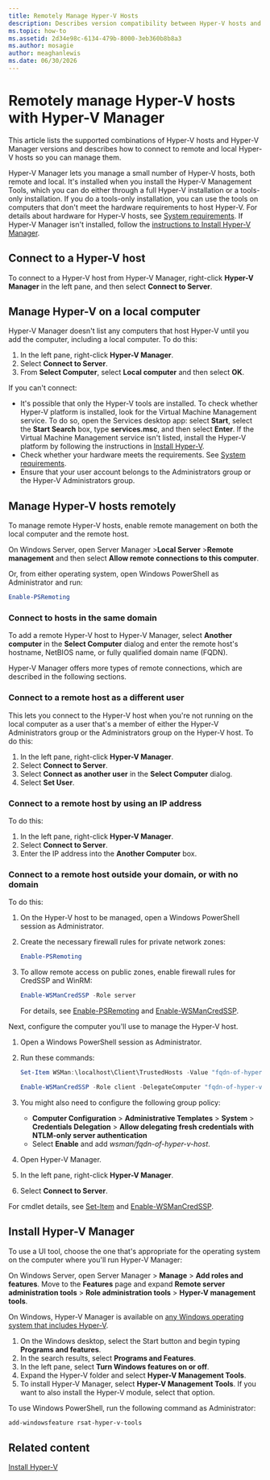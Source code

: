 ```yaml
---
title: Remotely Manage Hyper-V Hosts
description: Describes version compatibility between Hyper-V hosts and Hyper-V Manager and how to connect to remote hosts in different environments.
ms.topic: how-to
ms.assetid: 2d34e98c-6134-479b-8000-3eb360b8b8a3
ms.author: mosagie
author: meaghanlewis
ms.date: 06/30/2026
---
```


# Remotely manage Hyper-V hosts with Hyper-V Manager

This article lists the supported combinations of Hyper-V hosts and Hyper-V Manager versions and describes how to connect to remote and local Hyper-V hosts so you can manage them.

Hyper-V Manager lets you manage a small number of Hyper-V hosts, both remote and local. It's installed when you install the Hyper-V Management Tools, which you can do either through a full Hyper-V installation or a tools-only installation. If you do a tools-only installation, you can use the tools on computers that don't meet the hardware requirements to host Hyper-V. For details about hardware for Hyper-V hosts, see [System requirements](../System-requirements-for-Hyper-V-on-Windows.md). If Hyper-V Manager isn't installed, follow the [instructions to Install Hyper-V Manager](#install-hyper-v-manager).

## Connect to a Hyper-V host

To connect to a Hyper-V host from Hyper-V Manager, right-click **Hyper-V Manager** in the left pane, and then select **Connect to Server**.

## Manage Hyper-V on a local computer

Hyper-V Manager doesn't list any computers that host Hyper-V until you add the computer, including a local computer. To do this:

1. In the left pane, right-click **Hyper-V Manager**.
2. Select **Connect to Server**.
3. From **Select Computer**, select **Local computer** and then select **OK**.

If you can't connect:

* It's possible that only the Hyper-V tools are installed. To check whether Hyper-V platform is installed, look for the Virtual Machine Management service. To do so, open the Services desktop app: select **Start**, select the **Start Search** box, type **services.msc**, and then select **Enter**. If the Virtual Machine Management service isn't listed, install the Hyper-V platform by following the instructions in [Install Hyper-V](../get-started/Install-the-Hyper-V-role-on-Windows-Server.md).
* Check whether your hardware meets the requirements. See [System requirements](../System-requirements-for-Hyper-V-on-Windows.md).
* Ensure that your user account belongs to the Administrators group or the Hyper-V Administrators group.

## Manage Hyper-V hosts remotely

To manage remote Hyper-V hosts, enable remote management on both the local computer and the remote host.

On Windows Server, open Server Manager \>**Local Server** \>**Remote management** and then select **Allow remote connections to this computer**.

Or, from either operating system, open Windows PowerShell as Administrator and run:

```PowerShell
Enable-PSRemoting
```

### Connect to hosts in the same domain

To add a remote Hyper-V host to Hyper-V Manager, select **Another computer** in the **Select Computer** dialog and enter the remote host's hostname, NetBIOS name, or fully qualified domain name \(FQDN\).

Hyper-V Manager offers more types of remote connections, which are described in the following sections.

### Connect to a remote host as a different user

This lets you connect to the Hyper-V host when you're not running on the local computer as a user that's a member of either the Hyper-V Administrators group or the Administrators group on the Hyper-V host. To do this:

1. In the left pane, right-click **Hyper-V Manager**.
1. Select **Connect to Server**.
1. Select **Connect as another user** in the **Select Computer** dialog.
1. Select **Set User**.

### Connect to a  remote host by using an IP address

To do this:

1. In the left pane, right-click **Hyper-V Manager**.
1. Select **Connect to Server**.
1. Enter the IP address into the **Another Computer** box.

### Connect to a remote host outside your domain, or with no domain

To do this:

1. On the Hyper-V host to be managed, open a Windows PowerShell session as Administrator.

1. Create the necessary firewall rules for private network zones:

   ```PowerShell
   Enable-PSRemoting
   ```

1. To allow remote access on public zones, enable firewall rules for CredSSP and WinRM:

   ```PowerShell
   Enable-WSManCredSSP -Role server
   ```

    For details, see [Enable-PSRemoting](/powershell/module/microsoft.powershell.core/enable-psremoting) and [Enable-WSManCredSSP](/powershell/module/microsoft.wsman.management/enable-wsmancredssp).

Next, configure the computer you'll use to manage the Hyper-V host.

1. Open a Windows PowerShell session as Administrator.
1. Run these commands:

    ```PowerShell
    Set-Item WSMan:\localhost\Client\TrustedHosts -Value "fqdn-of-hyper-v-host"
    ```

    ```PowerShell
    Enable-WSManCredSSP -Role client -DelegateComputer "fqdn-of-hyper-v-host"
    ```

1. You might also need to configure the following group policy:
    * **Computer Configuration** \> **Administrative Templates** \> **System** \> **Credentials Delegation** \> **Allow delegating fresh credentials with NTLM-only server authentication**
    * Select **Enable** and add *wsman/fqdn-of-hyper-v-host*.
1. Open Hyper-V Manager.
1. In the left pane, right-click **Hyper-V Manager**.
1. Select **Connect to Server**.

For cmdlet details, see [Set-Item](/powershell/module/microsoft.powershell.management/set-item) and [Enable-WSManCredSSP](/powershell/module/microsoft.wsman.management/enable-wsmancredssp).

## Install Hyper-V Manager

To use a UI tool, choose the one that's appropriate for the operating system on the computer where you'll run Hyper-V Manager:

On Windows Server, open Server Manager \> **Manage** \> **Add roles and features**. Move to the **Features** page and expand **Remote server administration tools** \> **Role administration tools** \> **Hyper-V management tools**.

On Windows, Hyper-V Manager is available on [any Windows operating system that includes Hyper-V](/virtualization/hyper-v-on-windows/reference/hyper-v-requirements).

1. On the Windows desktop, select the Start button and begin typing **Programs and features**.
1. In the search results, select **Programs and Features**.
1. In the left pane, select **Turn Windows features on or off**.
1. Expand the Hyper-V folder and select **Hyper-V Management Tools**.
1. To install Hyper-V Manager, select **Hyper-V Management Tools**. If you want to also install the Hyper-V module, select that option.

To use Windows PowerShell, run the following command as Administrator:

```PowerShell
add-windowsfeature rsat-hyper-v-tools
```

## Related content

[Install Hyper-V](../get-started/Install-the-Hyper-V-role-on-Windows-Server.md)
